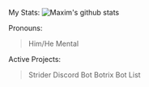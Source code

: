My Stats:
![Maxim's github stats](https://github-readme-stats.vercel.app/api?username=MaximKing1&count_private=true&show_icons=true&theme=vue-dark)

Pronouns:
> Him/He
> Mental

Active Projects:
> Strider Discord Bot
> Botrix Bot List
